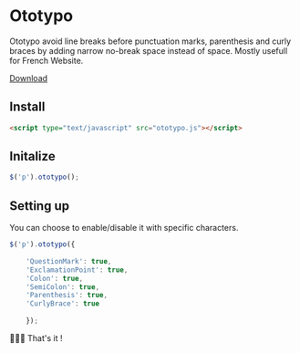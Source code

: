 # Ototypo
Ototypo avoid line breaks before punctuation marks, parenthesis and curly braces by adding narrow no-break space instead of space. Mostly usefull for French Website.

[Download](https://raw.githubusercontent.com/brunolandowski/ototypo/master/ototypo.js)
## Install
```HTML
<script type="text/javascript" src="ototypo.js"></script>
```
## Initalize
```JavaScript
$('p').ototypo();		
```
## Setting up
You can choose to enable/disable it with specific characters. 
```JavaScript
$('p').ototypo({
		
	'QuestionMark': true,
    'ExclamationPoint': true,
    'Colon': true,
    'SemiColon': true,
	'Parenthesis': true,
	'CurlyBrace': true
           
	});		
```
:cactus::cactus::cactus: That's it !